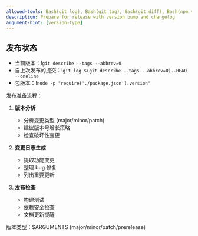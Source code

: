 ```yaml
---
allowed-tools: Bash(git log), Bash(git tag), Bash(git diff), Bash(npm version), Bash(npm run build)
description: Prepare for release with version bump and changelog
argument-hint: [version-type]
---
```


## 发布状态
- 当前版本：!`git describe --tags --abbrev=0`
- 自上次发布的提交：!`git log $(git describe --tags --abbrev=0)..HEAD --oneline`
- 包版本：!`node -p "require('./package.json').version"`

发布准备流程：

1. **版本分析**
   - 分析变更类型 (major/minor/patch)
   - 建议版本号增长策略
   - 检查破坏性变更

2. **变更日志生成**
   - 提取功能变更
   - 整理 bug 修复
   - 列出重要更新

3. **发布检查**
   - 构建测试
   - 依赖安全检查
   - 文档更新提醒

版本类型：$ARGUMENTS (major/minor/patch/prerelease)
